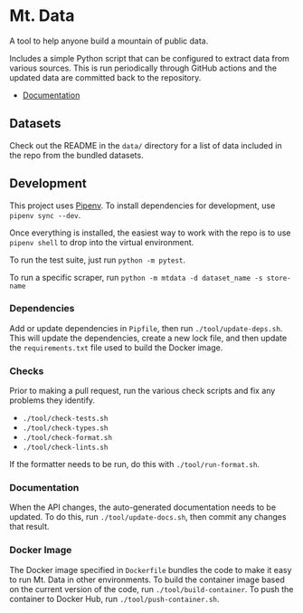 # Mt. Data

A tool to help anyone build a mountain of public data.

Includes a simple Python script that can be configured to extract
data from various sources. This is run periodically through GitHub
actions and the updated data are committed back to the repository.

  * [Documentation](https://mt-data.readthedocs.io/en/latest/)

## Datasets

Check out the README in the `data/` directory for a list of
data included in the repo from the bundled datasets.

## Development

This project uses [Pipenv](https://pipenv.pypa.io/en/latest/).
To install dependencies for development, use `pipenv sync --dev`.

Once everything is installed, the easiest way to work with the repo
is to use `pipenv shell` to drop into the virtual environment.

To run the test suite, just run `python -m pytest`.

To run a specific scraper, run
`python -m mtdata -d dataset_name -s store-name`

### Dependencies

Add or update dependencies in `Pipfile`, then run
`./tool/update-deps.sh`. This will update the dependencies, create a
new lock file, and then update the `requirements.txt` file used to
build the Docker image.

### Checks

Prior to making a pull request, run the various check scripts and
fix any problems they identify.

  * `./tool/check-tests.sh`
  * `./tool/check-types.sh`
  * `./tool/check-format.sh`
  * `./tool/check-lints.sh`

If the formatter needs to be run, do this with `./tool/run-format.sh`.

### Documentation

When the API changes, the auto-generated documentation needs to be
updated. To do this, run `./tool/update-docs.sh`, then commit any
changes that result.

### Docker Image

The Docker image specified in `Dockerfile` bundles the code to make
it easy to run Mt. Data in other environments. To build the container
image based on the current version of the code, run
`./tool/build-container`. To push the container to Docker Hub, run
`./tool/push-container.sh`.
